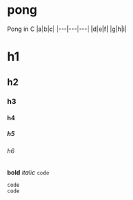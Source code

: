 # pong
Pong in C
|a|b|c|
|---|---|---|
|d|e|f|
|g|h|i|

# h1
## h2
### h3
#### h4
##### h5
###### h6
__bold__ _italic_ `code`
```
code
code
```
